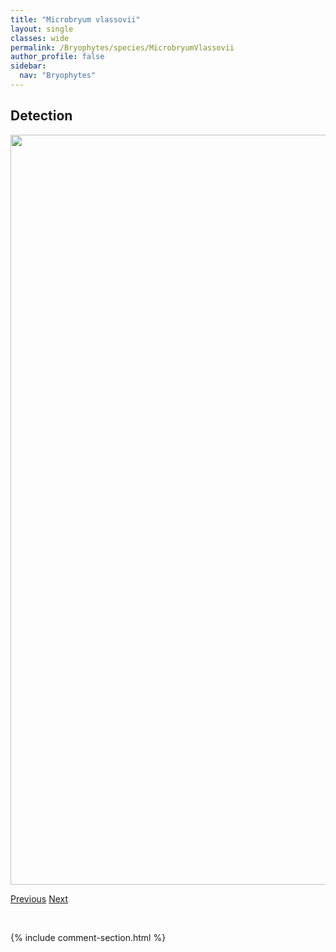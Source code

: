 ```yaml
---
title: "Microbryum vlassovii"
layout: single
classes: wide
permalink: /Bryophytes/species/MicrobryumVlassovii
author_profile: false
sidebar:
  nav: "Bryophytes"
---
```


<h2>Detection</h2>

<a href="https://drive.google.com/uc?export=view&id=1uT6bMnjQ32O4b5zWqACX1ljJKUAJ8Cjp">
<img src="https://drive.google.com/uc?export=view&id=1uT6bMnjQ32O4b5zWqACX1ljJKUAJ8Cjp" height = "1200" width = "800">
</a>


<a href="/DevelopmentWebsite/Bryophytes/species/MeiotrichumLyalii" class="pagination--pager" title="Meiotrichum lyalii">Previous</a> <a href="/DevelopmentWebsite/Bryophytes/species/MniumArizonicum" class="pagination--pager" title="Mnium arizonicum">Next</a>

<p>&nbsp;</p>

{% include comment-section.html %}
